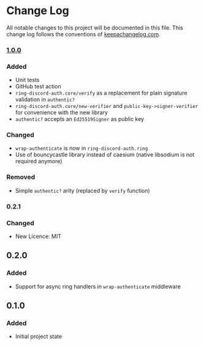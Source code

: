 # Change Log
All notable changes to this project will be documented in this file. This change log follows the conventions of [keepachangelog.com](http://keepachangelog.com/).

### [1.0.0]
### Added
- Unit tests
- GitHub test action
- `ring-discord-auth.core/verify` as a replacement for plain signature validation in `authentic?`
- `ring-discord-auth.core/new-verifier` and `public-key->signer-verifier` for convenience with the new library
- `authentic?` accepts an `Ed25519Signer` as public key

### Changed
- `wrap-authenticate` is now in `ring-discord-auth.ring`
- Use of bouncycastle library instead of caesium (native libsodium is not required anymore)

### Removed
- Simple `authentic?` arity (replaced by `verify` function)

### 0.2.1
### Changed
- New Licence: MIT

## 0.2.0
### Added 
- Support for async ring handlers in `wrap-authenticate` middleware

## 0.1.0
### Added
- Initial project state

[1.0.0]: https://github.com/JohnnyJayJay/ring-discord-auth/tree/1.0.0
[Unreleased]: https://github.com/JohnnyJayJay/ring-discord-auth/tree/develop
